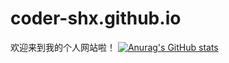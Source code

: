 # coder-shx.github.io
欢迎来到我的个人网站啦！
[![Anurag's GitHub stats](https://github-readme-stats.vercel.app/api?username=anuraghazra)](https://github.com/anuraghazra/github-readme-stats)
